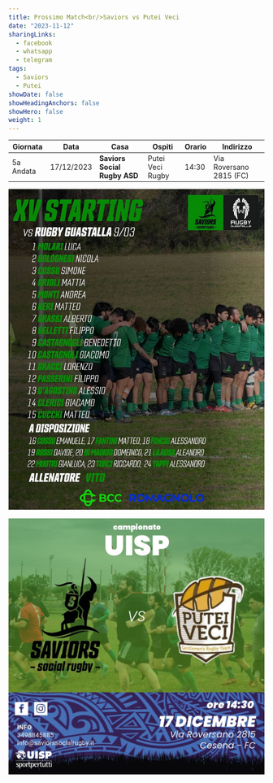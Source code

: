 ```yaml
---
title: Prossimo Match<br/>Saviors vs Putei Veci
date: "2023-11-12"
sharingLinks:
  - facebook
  - whatsapp
  - telegram
tags:
  - Saviors
  - Putei
showDate: false
showHeadingAnchors: false
showHero: false
weight: 1
---
```


| Giornata  | Data       | Casa                         | Ospiti           | Orario | Indirizzo               |
| --------- | ---------- | ---------------------------- | ---------------- | ------ | ----------------------- |
| 5a Andata | 17/12/2023 | **Saviors Social Rugby ASD** | Putei Veci Rugby | 14:30  | Via Roversano 2815 (FC) |

![](./team.jpg)

![](./featured.jpg)
